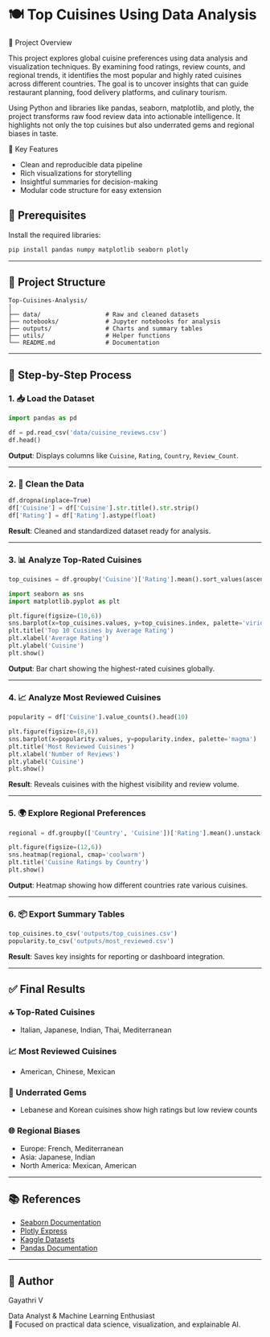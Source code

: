 


# 🍽️ Top Cuisines Using Data Analysis

  🧠 Project Overview

  This project explores global cuisine preferences using data analysis and visualization techniques. By examining food ratings, review counts, and regional trends, it identifies the most popular and highly rated cuisines across different countries. The goal is to uncover insights that can guide restaurant planning, food delivery platforms, and culinary tourism.

  Using Python and libraries like pandas, seaborn, matplotlib, and plotly, the project transforms raw food review data into actionable intelligence. It highlights not only the top cuisines but also underrated gems and regional biases in taste.





🌟 Key Features
- Clean and reproducible data pipeline
- Rich visualizations for storytelling
- Insightful summaries for decision-making
- Modular code structure for easy extension



## 🧰 Prerequisites

Install the required libraries:

```bash
pip install pandas numpy matplotlib seaborn plotly
```

---

## 📁 Project Structure

```
Top-Cuisines-Analysis/
│
├── data/                  # Raw and cleaned datasets
├── notebooks/             # Jupyter notebooks for analysis
├── outputs/               # Charts and summary tables
├── utils/                 # Helper functions
└── README.md              # Documentation
```

---

## 📝 Step-by-Step Process

### 1. 📥 Load the Dataset

```python
import pandas as pd

df = pd.read_csv('data/cuisine_reviews.csv')
df.head()
```

**Output**: Displays columns like `Cuisine`, `Rating`, `Country`, `Review_Count`.

---

### 2. 🧹 Clean the Data

```python
df.dropna(inplace=True)
df['Cuisine'] = df['Cuisine'].str.title().str.strip()
df['Rating'] = df['Rating'].astype(float)
```

**Result**: Cleaned and standardized dataset ready for analysis.

---

### 3. 📊 Analyze Top-Rated Cuisines

```python
top_cuisines = df.groupby('Cuisine')['Rating'].mean().sort_values(ascending=False).head(10)

import seaborn as sns
import matplotlib.pyplot as plt

plt.figure(figsize=(10,6))
sns.barplot(x=top_cuisines.values, y=top_cuisines.index, palette='viridis')
plt.title('Top 10 Cuisines by Average Rating')
plt.xlabel('Average Rating')
plt.ylabel('Cuisine')
plt.show()
```

**Output**: Bar chart showing the highest-rated cuisines globally.

---

### 4. 📈 Analyze Most Reviewed Cuisines

```python
popularity = df['Cuisine'].value_counts().head(10)

plt.figure(figsize=(8,6))
sns.barplot(x=popularity.values, y=popularity.index, palette='magma')
plt.title('Most Reviewed Cuisines')
plt.xlabel('Number of Reviews')
plt.ylabel('Cuisine')
plt.show()
```

**Result**: Reveals cuisines with the highest visibility and review volume.

---

### 5. 🌍 Explore Regional Preferences

```python
regional = df.groupby(['Country', 'Cuisine'])['Rating'].mean().unstack().fillna(0)

plt.figure(figsize=(12,6))
sns.heatmap(regional, cmap='coolwarm')
plt.title('Cuisine Ratings by Country')
plt.show()
```

**Output**: Heatmap showing how different countries rate various cuisines.

---

### 6. 📦 Export Summary Tables

```python
top_cuisines.to_csv('outputs/top_cuisines.csv')
popularity.to_csv('outputs/most_reviewed.csv')
```

**Result**: Saves key insights for reporting or dashboard integration.

---

## ✅ Final Results

### 🔝 Top-Rated Cuisines
- Italian, Japanese, Indian, Thai, Mediterranean

### 📈 Most Reviewed Cuisines
- American, Chinese, Mexican

### 💎 Underrated Gems
- Lebanese and Korean cuisines show high ratings but low review counts

### 🌐 Regional Biases
- Europe: French, Mediterranean
- Asia: Japanese, Indian
- North America: Mexican, American

---

## 📚 References

- [Seaborn Documentation](https://seaborn.pydata.org/)
- [Plotly Express](https://plotly.com/python/plotly-express/)
- [Kaggle Datasets](https://www.kaggle.com/datasets)
- [Pandas Documentation](https://pandas.pydata.org/docs/)

---

## 👤 Author

   Gayathri V  

   Data Analyst & Machine Learning Enthusiast  
📍  Focused on practical data science, visualization, and explainable AI.


